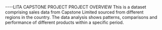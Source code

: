 ----LITA CAPSTONE PROJECT 
PROJECT OVERVIEW
This is a dataset comprising sales data 
from Capstone Limited sourced from different
regions in the country. The data analysis
shows patterns, comparisons and performance 
of different products within a specific period.

